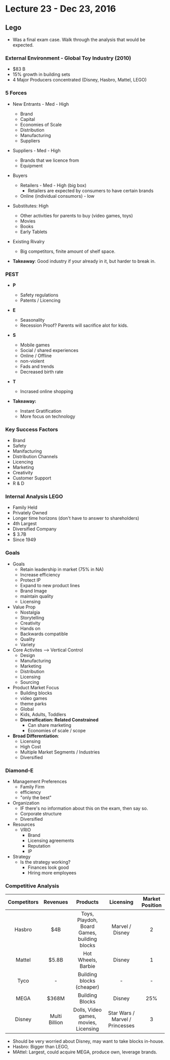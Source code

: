 # Lecture 23 - Dec 23, 2016

## Lego
* Was a final exam case. Walk through the analysis that would be expected.

### External Environment - Global Toy Industry (2010)
* $83 B
* 15% growth in building sets
* 4 Major Producers concentrated (Disney, Hasbro, Mattel, LEGO)

### 5 Forces
* New Entrants - Med - High
    * Brand  
    * Capital
    * Economies of Scale
    * Distribution
    * Manufacturing
    * Suppliers
* Suppliers - Med - High
    * Brands that we licence from
    * Equipment
* Buyers
    * Retailers - Med - High (big box)
        * Retailers are expected by consumers to have certain brands
    * Online (individual consumors) - low
* Substitutes: High
    * Other activities for parents to buy (video games, toys)
    * Movies
    * Books
    * Early Tablets
* Existing Rivalry
    * Big competitors, finite amount of shelf space.

* **Takeaway**: Good industry if your already in it, but harder to break in.

### PEST
* **P**
    * Safety regulations
    * Patents / Licencing

* **E**
    * Seasonality
    * Recession Proof? Parents will sacrifice alot for kids.
* **S**
    * Mobile games
    * Social / shared experiences
    * Online / Offline
    * non-violent
    * Fads and trends
    * Decreased birth rate
* **T**
    * Incrased online shopping

* **Takeaway:**
    * Instant Gratification
    * More focus on technology

### Key Success Factors
* Brand
* Safety
* Manifacturing
* Distribution Channels
* Licencing
* Marketing
* Creativity
* Customer Support
* R & D

### Internal Analysis LEGO
* Family Held
* Privately Owned
* Longer time horizons (don't have to answer to shareholders)
* 4th Largest
* Diversified Company
* $ 3.7B
* Since 1949

### Goals
* Goals
    * Retain leadership in market (75% in NA)
    * Increase efficiency
    * Protect IP
    * Expand to new product lines
    * Brand Image
    * maintain quality
    * Licensing
* Value Prop
    * Nostalgia
    * Storytelling
    * Creativity
    * Hands on
    * Backwards compatible
    * Quality
    * Variety
* Core Activites --> Vertical Control
    * Design
    * Manufacturing
    * Marketing
    * Distribution
    * Licensing
    * Sourcing
* Product Market Focus
    * Building blocks
    * video games
    * theme parks
    * Global
    * Kids, Adults, Toddlers
    * **Diversification: Related Constrained**
        * Can share marketing
        * Economies of scale / scope
* **Broad Differentiation**:   
    * Licensing
    * High Cost
    * Multiple Market Segments / Industries
    * Diversified

### Diamond-E
* Management Preferences
    * Family Firm
    * efficiency
    * "only the best"
* Organization
    * IF there's no information about this on the exam, then say so.
    * Corporate structure
    * Diversified
* Resources
    * VRIO
        * Brand
        * Licensing agreements
        * Reputation
        * IP
* Strategy
    * Is the strategy working?
        * Finances look good
        * Hiring more employees

### Competitive Analysis

| Competitors | Revenues | Products | Licensing | Market Position |
| :-------------: | :-------------: | :--: | :--: | :--: |
| Hasbro | $4B | Toys, Playdoh, Board Games, building blocks | Marvel / Disney | 2 |
| Mattel | $5.8B | Hot Wheels, Barbie | Disney | 1 |
| Tyco | - | Building blocks (cheaper) | - | - |
| MEGA | $368M | Building Blocks | Disney | 25% |
| Disney | Multi Billion | Dolls, Video games, movies, Licensing | Star Wars / Marvel / Princesses | 3 |

* Should be very worried about Disney, may want to take blocks in-house.
* Hasbro: Bigger than LEGO,
* MAttel: Largest, could acquire MEGA, produce own, leverage brands.
